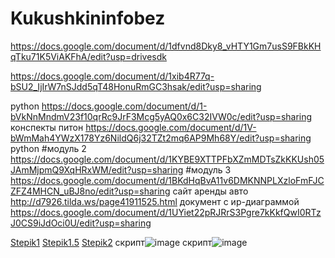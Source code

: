 # Kukushkininfobez
https://docs.google.com/document/d/1dfvnd8Dky8_vHTY1Gm7usS9FBkKHqTku71K5ViAKFhA/edit?usp=drivesdk

https://docs.google.com/document/d/1xib4R77q-bSU2_IjIrW7nSJdd5qT48HonuRmGC3hsak/edit?usp=sharing

python
https://docs.google.com/document/d/1-bVkNnMndmV23f10qrRc9JrF3Mcg5yAQ0x6C32IVW0c/edit?usp=sharing
конспекты питон
https://docs.google.com/document/d/1V-bWmMah4YWzX178Yz6NildQ6j32TZt2mq6AP9Mh68Y/edit?usp=sharing
python 
#модуль 2
https://docs.google.com/document/d/1KYBE9XTTPFbXZmMDTsZkKKUsh05JAmMjpmQ9XqHRxWM/edit?usp=sharing
#модуль 3
https://docs.google.com/document/d/1BKdHqBvA11v6DMKNNPLXzloFmFJCZFZ4MHCN_uBJ8no/edit?usp=sharing
сайт аренды авто
http://d7926.tilda.ws/page41911525.html
документ с ир-диаграммой
https://docs.google.com/document/d/1UYiet22pRJRrS3Pgre7kKkfQwI0RTzJ0CS9iJdOci0U/edit?usp=sharing

[Stepik1](https://danila7926.github.io/Kukushkininfobez/stepik-1.1)
[Stepik1.5](https://danila7926.github.io/Kukushkininfobez/stepik-1.5)
[Stepik2](https://danila7926.github.io/Kukushkininfobez/Stepik_2)
скрипт![image](https://github.com/Danila7926/Kukushkininfobez/assets/145664647/e6ae2f2b-9fc6-45fa-9ccf-f6ae72f81d0a)
скрипт![image](https://github.com/Danila7926/Kukushkininfobez/assets/145664647/a8308be8-6599-405d-85b0-d0de3d201b00)
